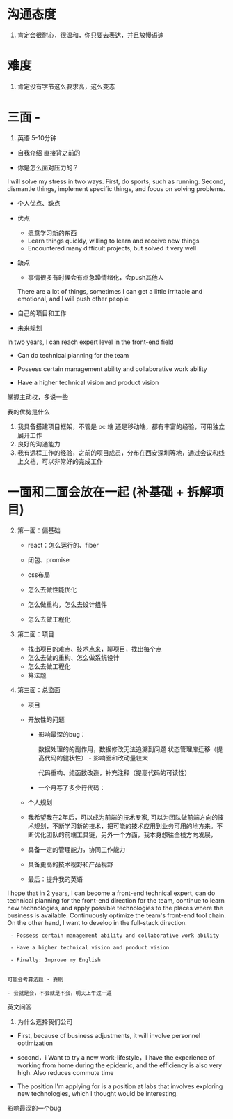 # 沟通态度

1. 肯定会很耐心，很温和，你只要去表达，并且放慢语速


# 难度
1. 肯定没有字节这么要求高，这么变态


# 三面 -

1. 英语 5-10分钟

 - 自我介绍 直接背之前的

 - 你是怎么面对压力的？

I will solve my stress in two ways. First, do sports, such as running. Second, dismantle things, implement specific things, and focus on solving problems.


- 个人优点、缺点

- 优点
    - 愿意学习新的东西
    - Learn things quickly, willing to learn and receive new things
    - Encountered many difficult projects, but solved it very well

- 缺点
  - 事情很多有时候会有点急躁情绪化，会push其他人

  There are a lot of things, sometimes I can get a little irritable and emotional, and I will push other people


- 自己的项目和工作





- 未来规划

In two years, I can reach expert level in the front-end field
 - Can do technical planning for the team

 - Possess certain management ability and collaborative work ability

 - Have a higher technical vision and product vision





掌握主动权，多说一些

我的优势是什么

1. 我具备搭建项目框架，不管是 pc 端 还是移动端，都有丰富的经验，可用独立展开工作
2. 良好的沟通能力
3. 我有远程工作的经验，之前的项目成员，分布在西安深圳等地，通过会议和线上文档，可以非常好的完成工作


# 一面和二面会放在一起 (补基础 + 拆解项目)

2. 第一面：偏基础
   - react：怎么运行的、fiber

   - 闭包、promise

   - css布局


   - 怎么去做性能优化

   - 怎么做重构，怎么去设计组件

   - 怎么去做工程化


3. 第二面：项目
    - 找出项目的难点、技术点来，聊项目，找出每个点
    - 怎么去做的重构、怎么做系统设计
    - 怎么去做工程化
    - 算法题




4. 第三面：总监面

   - 项目
   - 开放性的问题
     - 影响最深的bug：

        数据处理的的副作用，数据修改无法追溯到问题
        状态管理库迁移（提高代码的健状性） - 影响面和改动量较大

        代码重构、纯函数改造，补充注释（提高代码的可读性）



     - 一个月写了多少行代码：




   - 个人规划

    - 我希望我在2年后，可以成为前端的技术专家, 可以为团队做前端方向的技术规划，不断学习新的技术，把可能的技术应用到业务可用的地方来。不断优化团队的前端工具链，另外一个方面，我本身想往全栈方向发展，

    - 具备一定的管理能力，协同工作能力

    - 具备更高的技术视野和产品视野

    - 最后：提升我的英语

I hope that in 2 years, I can become a front-end technical expert, can do technical planning for the front-end direction for the team, continue to learn new technologies, and apply possible technologies to the places where the business is available. Continuously optimize the team's front-end tool chain. On the other hand, I want to develop in the full-stack direction.

     - Possess certain management ability and collaborative work ability

     - Have a higher technical vision and product vision

     - Finally: Improve my English


    可能会考算法题 - 靠刷

    - 会就是会，不会就是不会，明天上午过一遍



英文问答

1. 为什么选择我们公司

  - First, because of business adjustments, it will involve personnel optimization

  - second，i Want to try a new work-lifestyle，I have the experience of working from home during the epidemic, and the efficiency is also very high. Also reduces commute time


 - The position I'm applying for is a position at labs that involves exploring new technologies, which I thought would be interesting.




影响最深的一个bug

